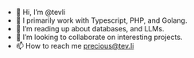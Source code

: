 - 👋 Hi, I’m @tevli
- 👀 I primarily work with Typescript, PHP, and Golang.
- 🌱 I’m reading up about databases, and LLMs.
- 💞️ I’m looking to collaborate on interesting projects.
- 📫 How to reach me precious@tev.li

<!---
tevli/tevli is a ✨ special ✨ repository because its `README.md` (this file) appears on your GitHub profile.
You can click the Preview link to take a look at your changes.
--->
